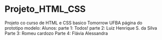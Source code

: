 # Projeto_HTML_CSS
Projeto co curso de HTML e CSS basico Tomorrow UFBA
página do prototipo modelo: 
Alunos:
parte 1: Todos!
parte 2: Luiz Henrique S. da Silva
Parte 3: Romeu cardozo
Parte 4: Flávia Alessandra
